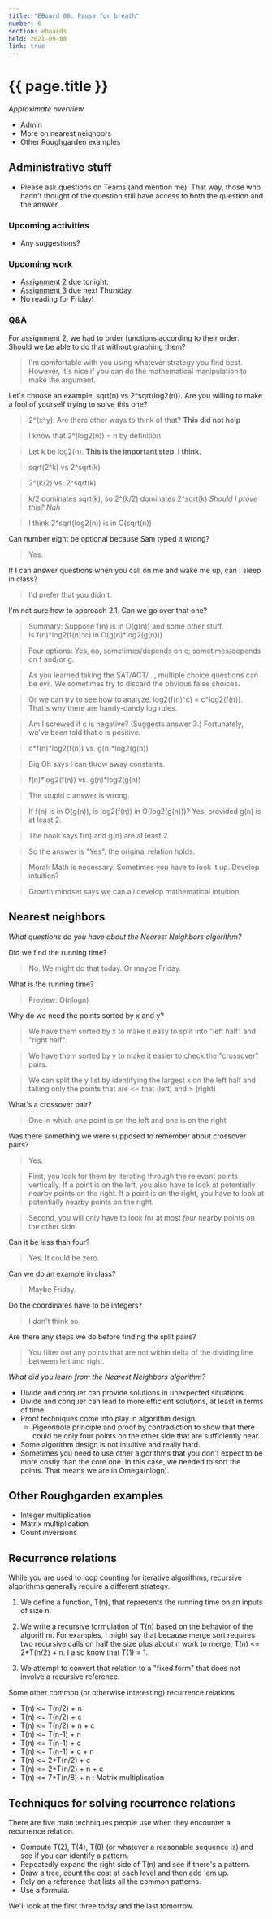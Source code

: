 ```yaml
---
title: "EBoard 06: Pause for breath"
number: 6
section: eboards
held: 2021-09-08
link: true
---
```

# {{ page.title }}

_Approximate overview_

* Admin
* More on nearest neighbors
* Other Roughgarden examples

Administrative stuff
--------------------

* Please ask questions on Teams (and mention me).  That way, those
  who hadn't thought of the question still have access to both the
  question and the answer.

### Upcoming activities

* Any suggestions?

### Upcoming work

* [Assignment 2](../assignments/assignment02) due tonight.
* [Assignment 3](../assignments/assignment03) due next Thursday.
* No reading for Friday!

### Q&A

For assignment 2, we had to order functions according to their order.
Should we be able to do that without graphing them?

> I'm comfortable with you using whatever strategy you find best.
  However, it's nice if you can do the mathematical manipulation
  to make the argument.

Let's choose an example, sqrt(n) vs 2^sqrt(log2(n)).  Are you willing
to make a fool of yourself trying to solve this one?

> 2^(x^y): Are there other ways to think of that?  **This did not help**

> I know that 2^(log2(n)) = n by definition

> Let k be log2(n).  **This is the important step, I think.**

> sqrt(2^k) vs 2^sqrt(k) 

> 2^(k/2) vs. 2^sqrt(k)

> k/2 dominates sqrt(k), so 2^(k/2) dominates 2^sqrt(k) _Should I prove this?  Nah_

> I think 2^sqrt(log2(n)) is in O(sqrt(n))

Can number eight be optional because Sam typed it wrong?

> Yes.

If I can answer questions when you call on me and wake me up, can I
sleep in class?

> I'd prefer that you didn't.

I'm not sure how to approach 2.1.  Can we go over that one?

> Summary: Suppose f(n) is in O(g(n)) and some other stuff.  
  Is f(n)\*log2(f(n)^c) in O(g(n)\*log2(g(n)))

> Four options: Yes, no, sometimes/depends on c; sometimes/depends on f
  and/or g.

> As you learned taking the SAT/ACT/..., multiple choice questions
  can be evil.  We sometimes try to discard the obvious false choices.

> Or we can try to see how to analyze.  log2(f(n)^c) = c\*log2(f(n)).
  That's why there are handy-dandy log rules.

> Am I screwed if c is negative?  (Suggests answer 3.)  Fortunately,
  we've been told that c is positive.

> c\*f(n)\*log2(f(n)) vs. g(n)\*log2(g(n))

> Big Oh says I can throw away constants.

> f(n)\*log2(f(n)) vs. g(n)\*log2(g(n))

> The stupid c answer is wrong.

> If f(n) is in O(g(n)), is log2(f(n)) in O(log2(g(n)))?  Yes, 
  provided g(n) is at least 2.

> The book says f(n) and g(n) are at least 2.

> So the answer is "Yes", the original relation holds.

> Moral: Math is necessary.  Sometimes you have to look it up.
  Develop intuition?

> Growth mindset says we can all develop mathematical intuition.

Nearest neighbors
-----------------

_What questions do you have about the Nearest Neighbors algorithm?_

Did we find the running time?

> No.  We might do that today.  Or maybe Friday.

What is the running time?

> Preview: O(nlogn)

Why do we need the points sorted by x and y?

> We have them sorted by x to make it easy to split into "left half"
  and "right half".

> We have them sorted by y to make it easier to check the "crossover"
  pairs.

> We can split the y list by identifying the largest x on the left half
  and taking only the points that are <= that (left) and > (right)

What's a crossover pair?

> One in which one point is on the left and one is on the right.

Was there something we were supposed to remember about crossover pairs?

> Yes.  

> First, you look for them by iterating through the relevant points
  vertically.   If a point is on the left, you also have to look
  at potentially nearby points on the right.  If a point is on the
  right, you have to look at potentially nearby points on the right.

> Second, you will only have to look for at most *four* nearby points
  on the other side.  

Can it be less than four?

> Yes.  It could be zero.

Can we do an example in class?

> Maybe Friday.

Do the coordinates have to be integers?

> I don't think so.

Are there any steps we do before finding the split pairs?

> You filter out any points that are not within delta of the
  dividing line between left and right.

_What did you learn from the Nearest Neighbors algorithm?_

* Divide and conquer can provide solutions in unexpected situations.
* Divide and conquer can lead to more efficient solutions, at least
  in terms of time.
* Proof techniques come into play in algorithm design.
    * Pigeonhole principle and proof by contradiction to show that
      there could be only four points on the other side that are
      sufficiently near.
* Some algorithm design is not intuitive and really hard.
* Sometimes you need to use other algorithms that you don't expect
  to be more costly than the core one.  In this case, we needed to
  sort the points.  That means we are in Omega(nlogn).

Other Roughgarden examples
--------------------------

* Integer multiplication
* Matrix multiplication
* Count inversions

Recurrence relations
--------------------

While you are used to loop counting for iterative algorithms, recursive
algorithms generally require a different strategy.

1. We define a function, T(n), that represents the running time on 
   an inputs of size n.

2. We write a recursive formulation of T(n) based on the behavior
   of the algorithm.  For examples, I might say that because
   merge sort requires two recursive calls on half the size plus
   about n work to merge, T(n) <= 2\*T(n/2) + n.  I also know that
   T(1) = 1.

3. We attempt to convert that relation to a "fixed form" that does not
involve a recursive reference.
 
Some other common (or otherwise interesting) recurrence relations

* T(n) <= T(n/2) + n
* T(n) <= T(n/2) + c
* T(n) <= T(n/2) + n + c
* T(n) <= T(n-1) + n
* T(n) <= T(n-1) + c
* T(n) <= T(n-1) + c + n
* T(n) <= 2\*T(n/2) + c
* T(n) <= 2\*T(n/2) + n + c
* T(n) <= 7\*T(n/8) + n ; Matrix multiplication

Techniques for solving recurrence relations
-------------------------------------------

There are five main techniques people use when they encounter a
recurrence relation.

* Compute T(2), T(4), T(8) (or whatever a reasonable sequence is)
  and see if you can identify a pattern.
* Repeatedly expand the right side of T(n) and see if there's a pattern.
* Draw a tree, count the cost at each level and then add 'em up.
* Rely on a reference that lists all the common patterns.
* Use a formula.

We'll look at the first three today and the last tomorrow.
